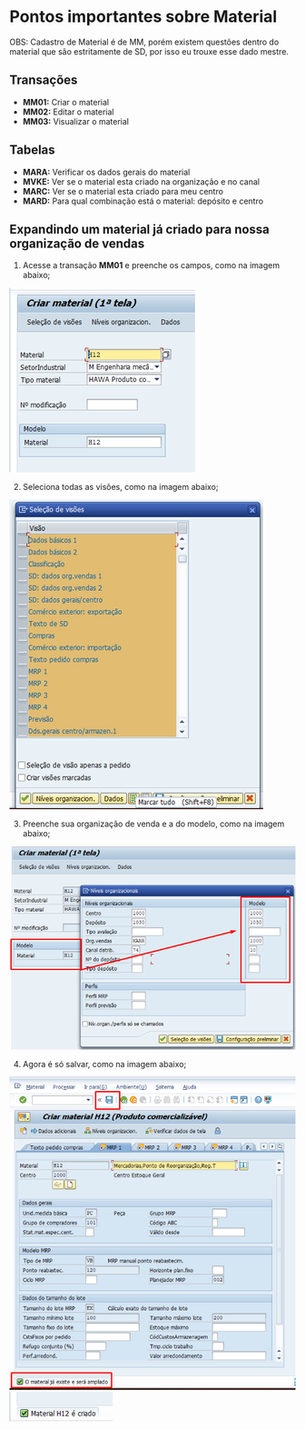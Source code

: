 # Pontos importantes sobre Material

OBS: Cadastro de Material é de MM, porém existem questões dentro do material que são estritamente de SD, por isso eu trouxe esse dado mestre.


## Transações

- **MM01:** Criar o material
- **MM02:** Editar o material 
- **MM03:** Visualizar o material 


## Tabelas

- **MARA:** Verificar os dados gerais do material
- **MVKE:** Ver se o material esta criado na organização e no canal
- **MARC:** Ver se o material esta criado para meu centro 
- **MARD:** Para qual combinação está o material: depósito e centro


## Expandindo um material já criado para nossa organização de vendas

1. Acesse a transação **MM01** e preenche os campos, como na imagem abaixo;   

![MM01](image-2.png)   

2. Seleciona todas as visões, como na imagem abaixo;   

![Visões](image-3.png)   

3. Preenche sua organização de venda e a do modelo, como na imagem abaixo;   

![modelo](image-4.png)   

4. Agora é só salvar, como na imagem abaixo;   

![material ampliado](image-5.png)   
![ampliado](image-6.png)
